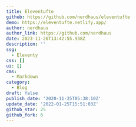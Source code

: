 ```yaml
---
title: Eleventufte
github: https://github.com/nerdhaus/eleventufte
demo: https://eleventufte.netlify.app/
author: nerdhaus
author_link: https://github.com/nerdhaus
date: 2023-11-26T13:42:55.938Z
description: ''
ssg:
  - Eleventy
css: []
ui: []
cms:
  - Markdown
category:
  - Blog
draft: false
publish_date: '2020-11-25T05:38:10Z'
update_date: '2022-01-25T15:51:03Z'
github_star: 25
github_fork: 6
---
```

